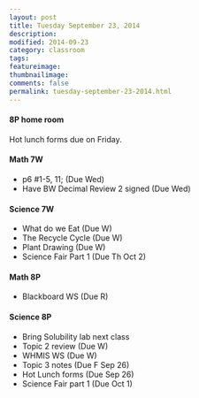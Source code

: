 ```yaml
---
layout: post  
title: Tuesday September 23, 2014
description:  
modified: 2014-09-23
category: classroom
tags:
featureimage: 
thumbnailimage: 
comments: false
permalink: tuesday-september-23-2014.html
--- 
```

#### 8P home room
Hot lunch forms due on Friday.

#### Math 7W
* p6 #1-5, 11; (Due Wed)
* Have BW Decimal Review 2 signed (Due Wed)
  
#### Science 7W
* What do we Eat (Due W)
* The Recycle Cycle (Due W)
* Plant Drawing (Due W)
* Science Fair Part 1 (Due Th Oct 2)

#### Math 8P
* Blackboard WS (Due R)

#### Science 8P
* Bring Solubility lab next class
* Topic 2 review (Due W)
* WHMIS WS (Due W)
* Topic 3 notes (Due F Sep 26)
* Hot Lunch forms (Due Sep 26)
* Science Fair part 1 (Due Oct 1)